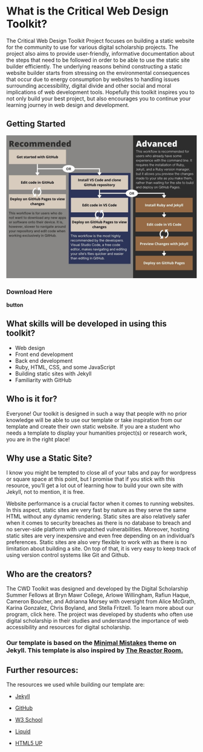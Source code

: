 # What is the Critical Web Design Toolkit? 

The Critical Web Design Toolkit Project focuses on building a static website for the community to use for various digital scholarship projects. The project also aims to provide user-friendly, informative documentation about the steps that need to be followed in order to be able to use the static site builder efficiently. The underlying reasons behind constructing a static website builder starts from stressing on the environmental consequences that occur due to energy consumption by websites to handling issues surrounding accessibility, digital divide and other social and moral implications of web development tools. Hopefully this toolkit inspires you to not only build your best project, but also encourages you to continue your learning journey in web design and development.  

## Getting Started 

![An illustration of the workflow for using the site template](/assets/images/workflow.jpg)

### Download Here
**button**

## What skills will be developed in using this toolkit? 

- Web design  
- Front end development 
- Back end development 
- Ruby, HTML, CSS, and some JavaScript 
- Building static sites with Jekyll 
- Familiarity with GitHub 

## Who is it for? 

Everyone! Our toolkit is designed in such a way that people with no prior knowledge will be able to use our template or take inspiration from our template and create their own static website. If you are a student who needs a template to display your humanities project(s) or research work, you are in the right place! 

## Why use a Static Site? 

I know you might be tempted to close all of your tabs and pay for wordpress or square space at this point, but I promise that if you stick with this resource, you’ll get a lot out of learning how to build your own site with Jekyll, not to mention, it is free.  

Website performance is a crucial factor when it comes to running websites. In this aspect, static sites are very fast by nature as they serve the same HTML without any dynamic rendering. Static sites are also relatively safer when it comes to security breaches as there is no database to breach and no server-side platform with unpatched vulnerabilities. Moreover, hosting static sites are very inexpensive and even free depending on an individual’s preferences. Static sites are also very flexible to work with as there is no limitation about building a site. On top of that, it is very easy to keep track of using version control systems like Git and Github. 

## Who are the creators?  

The CWD Toolkit was designed and developed by the Digital Scholarship Summer Fellows at Bryn Mawr College, Arlowe Willingham, Rafiun Haque, Cameron Boucher, and Adrianna Morsey with oversight from Alice McGrath, Karina Gonzalez, Chris Boyland, and Stella Fritzell. To learn more about our program, click here. The project was developed by students who often use digital scholarship in their studies and understand the importance of web accessibility and resources for digital scholarship.  

### Our template is based on the [Minimal Mistakes](https://mmistakes.github.io/minimal-mistakes/) theme on Jekyll. This template is also inspired by [The Reactor Room.](https://ds-pages.swarthmore.edu/reactor-room/)

## Further resources: 

The resources we used while building our template are: 

- [Jekyll](https://jekyllrb.com/) 

- [GitHub](https://github.com/)

- [W3 School](https://www.w3schools.com/)

- [Liquid](https://blog.webjeda.com/amp/jekyll-liquid.html)

- [HTML5 UP](https://html5up.net/)
